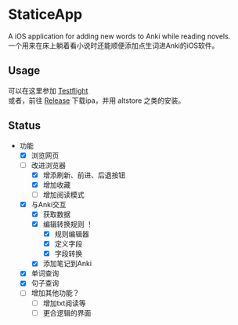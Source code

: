 #  StaticeApp

A iOS application for adding new words to Anki while reading novels.  
一个用来在床上躺着看小说时还能顺便添加点生词进Anki的iOS软件。

## Usage

可以在这里参加 [Testflight](https://testflight.apple.com/join/rOd5PlDt)  
或者，前往 [Release](https://github.com/Chen03/StaticeApp/releases) 下载ipa，并用 altstore 之类的安装。  

## Status

- 功能
  - [x] 浏览网页
  - [ ] 改进浏览器
    - [x] 增添刷新、前进、后退按钮
    - [x] 增加收藏
    - [ ] 增加阅读模式
  - [x] 与Anki交互
    - [x] 获取数据
    - [x] 编辑转换规则 ！
      - [x] 规则编辑器
      - [x] 定义字段
      - [x] 字段转换
    - [x] 添加笔记到Anki
  - [x] 单词查询
  - [x] 句子查询
  - [ ] 增加其他功能？
    - [ ] 增加txt阅读等
    - [ ] 更合逻辑的界面
